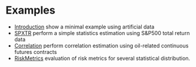 # Examples

* [Introduction](Introduction.ipynb) show a minimal example using
  artificial data
* [SPXTR](SPXTR.ipynb) perform a simple statistics estimation using
  S&P500 total return data
* [Correlation](Correlation.ipynb) perform correlation estimation using
  oil-related continuous futures contracts
* [RiskMetrics](RiskMetrics.ipynb) evaluation of risk metrics for several statistical distribution.
